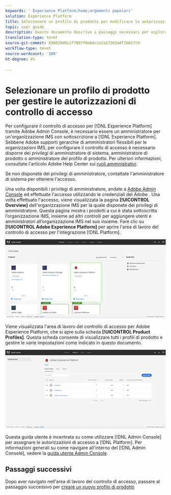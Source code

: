 ```yaml
---
keywords: ' Experience Platform;home;argomenti popolari'
solution: Experience Platform
title: Selezionare un profilo di prodotto per modificare le autorizzazioni di controllo degli accessi
topic: user guide
description: Questo documento descrive i passaggi necessari per esplorare l'area di lavoro del controllo degli accessi. Per configurare il controllo di accesso per  Experience Platform tramite l'Adobe Admin Console, è necessario essere un amministratore per un'organizzazione IMS che dispone di un'iscrizione a  Experience Platform.
translation-type: tm+mt
source-git-commit: 698639d6c2f7897f0eb4cce2a1f265a0f7bb57c9
workflow-type: tm+mt
source-wordcount: '309'
ht-degree: 4%

---
```



# Selezionare un profilo di prodotto per gestire le autorizzazioni di controllo di accesso

Per configurare il controllo di accesso per [!DNL Experience Platform] tramite Adobe Admin Console, è necessario essere un amministratore per un&#39;organizzazione IMS con sottoscrizione a [!DNL Experience Platform]. Sebbene  Adobe supporti gerarchie di amministratori flessibili per le organizzazioni IMS, per configurare il controllo di accesso è necessario disporre dei privilegi di amministratore di sistema, amministratore di prodotto o amministratore del profilo di prodotto. Per ulteriori informazioni, consultate l&#39;articolo Adobe Help Center sui [ruoli amministrativi](https://helpx.adobe.com/enterprise/using/admin-roles.html).

Se non disponete dei privilegi di amministratore, contattate l&#39;amministratore di sistema per ottenere l&#39;accesso.

Una volta disponibili i privilegi di amministratore, andate a [Adobe Admin Console](https://adminconsole.adobe.com) ed effettuate l&#39;accesso utilizzando le credenziali del Adobe . Una volta effettuato l&#39;accesso, viene visualizzata la pagina **[!UICONTROL Overview]** dell&#39;organizzazione IMS per la quale disponete dei privilegi di amministratore. Questa pagina mostra i prodotti a cui è stata sottoscritta l’organizzazione IMS, insieme ad altri controlli per aggiungere utenti e amministratori all’organizzazione IMS nel suo insieme. Fare clic su **[!UICONTROL Adobe Experience Platform]** per aprire l&#39;area di lavoro del controllo di accesso per l&#39;integrazione [!DNL Platform].

![overview-page](../images/overview-page.png)

Viene visualizzata l&#39;area di lavoro del controllo di accesso per Adobe Experience Platform, che si apre sulla scheda **[!UICONTROL Product Profiles]**. Questa scheda consente di visualizzare tutti i profili di prodotto e gestire le varie impostazioni come indicato in questo documento.

![platform-access-control](../images/platform-access-control.png)

Questa guida utente è incentrata su come utilizzare [!DNL Admin Console] per assegnare le autorizzazioni di accesso a [!DNL Platform]. Per informazioni generali su come navigare all&#39;interno del [!DNL Admin Console], vedere la [guida utente  Admin Console](https://helpx.adobe.com/it/enterprise/using/admin-console.html).

## Passaggi successivi

Dopo aver navigato nell&#39;area di lavoro del controllo di accesso, passare al passaggio successivo per [creare un nuovo profilo di prodotto](create-profile.md)